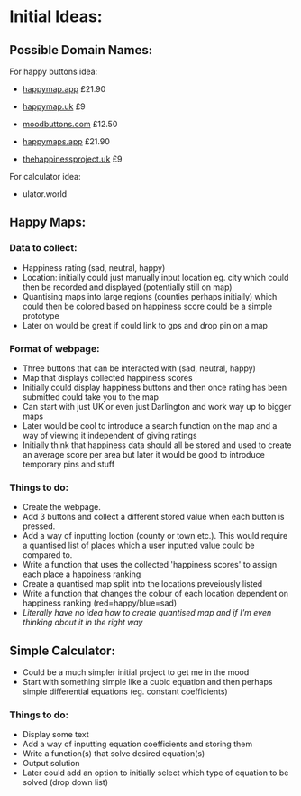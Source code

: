 # Initial Ideas:

## Possible Domain Names:

For happy buttons idea:

- [happymap.app](https://iwantmyname.com/?domain=happymap) £21.90

- [happymap.uk](https://iwantmyname.com/?domain=happymap) £9

- [moodbuttons.com](https://iwantmyname.com/?domain=moodbuttons) £12.50


- [happymaps.app](https://iwantmyname.com/?domain=happy%20maps) £21.90

- [thehappinessproject.uk](https://iwantmyname.com/?domain=thehappinessproject) £9

For calculator idea:

- ulator.world

## Happy Maps:

### Data to collect:
- Happiness rating (sad, neutral, happy)
- Location: initially could just manually input location eg. city which could then be
recorded and displayed (potentially still on map)
- Quantising maps into large regions (counties perhaps initially) which could then be colored
based on happiness score could be a simple prototype
- Later on would be great if could link to gps and drop pin on a map

### Format of webpage:
- Three buttons that can be interacted with (sad, neutral, happy)
- Map that displays collected happiness scores
- Initially could display happiness buttons and then once rating has been submitted could take you
to the map
- Can start with just UK or even just Darlington and work way up to bigger maps
- Later would be cool to introduce a search function on the map and a way of viewing it independent
of giving ratings
- Initially think that happiness data should all be stored and used to create an average score per area
but later it would be good to introduce temporary pins and stuff

### Things to do:
- Create the webpage.
- Add 3 buttons and collect a different stored value when each button is pressed.
- Add a way of inputting loction (county or town etc.). This would require a quantised list of places which 
a user inputted value could be compared to.
- Write a function that uses the collected 'happiness scores' to assign each place a happiness ranking
- Create a quantised map split into the locations preveiously listed
- Write a function that changes the colour of each location dependent on happiness ranking (red=happy/blue=sad)
- *Literally have no idea how to create quantised map and if I'm even thinking about it in the right way*


## Simple Calculator:
- Could be a much simpler initial project to get me in the mood
- Start with something simple like a cubic equation and then perhaps simple differential equations (eg. constant coefficients)

### Things to do:
- Display some text
- Add a way of inputting equation coefficients and storing them
- Write a function(s) that solve desired equation(s)
- Output solution
- Later could add an option to initially select which type of equation to be solved (drop down list)
